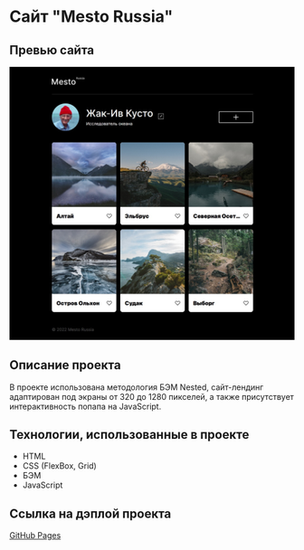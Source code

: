 # Сайт "Mesto Russia"

## Превью сайта

![Превью сайта](./images/preview.jpg)

## Описание проекта

В проекте использована методология БЭМ Nested, сайт-лендинг адаптирован под экраны от 320 до 1280 пикселей, а также присутствует интерактивность попапа на JavaScript.

## Технологии, использованные в проекте

* HTML
* CSS (FlexBox, Grid)
* БЭМ
* JavaScript

## Ссылка на дэплой проекта

[GitHub Pages](https://mvttsun.github.io/mesto/)
